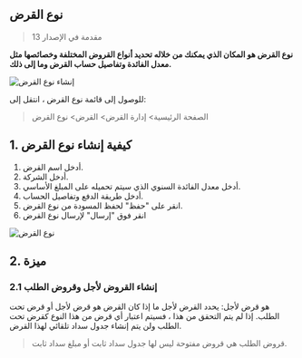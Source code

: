 ## نوع القرض

> مقدمة في الإصدار 13

**نوع القرض هو المكان الذي يمكنك من خلاله تحديد أنواع القروض المختلفة وخصائصها مثل معدل الفائدة وتفاصيل حساب القرض وما إلى ذلك.**

![إنشاء نوع القرض](https://docs.erpnext.com/files/loan-type-flow.png)

للوصول إلى قائمة نوع القرض ، انتقل إلى:

> الصفحة الرئيسية> إدارة القرض> القرض> نوع القرض

## 1. كيفية إنشاء نوع القرض

1. أدخل اسم القرض.
2. أدخل الشركة.
3. أدخل معدل الفائدة السنوي الذي سيتم تحميله على المبلغ الأساسي.
4. أدخل طريقة الدفع وتفاصيل الحساب.
5. انقر على "حفظ" لحفظ المسودة من نوع القرض.
6. انقر فوق "إرسال" لإرسال نوع القرض

![نوع القرض](https://docs.erpnext.com/files/loan-type.png)

## 2. ميزة

### 2.1 إنشاء القروض لأجل وقروض الطلب

هو قرض لأجل: يحدد القرض لأجل ما إذا كان القرض هو قرض لأجل أو قرض تحت الطلب. إذا لم يتم التحقق من هذا ، فسيتم اعتبار أي قرض من هذا النوع كقرض تحت الطلب ولن يتم إنشاء جدول سداد تلقائي لهذا القرض.

> قروض الطلب هي قروض مفتوحة ليس لها جدول سداد ثابت أو مبلغ سداد ثابت.
